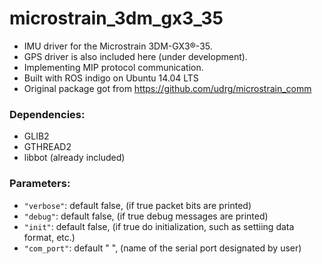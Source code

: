 # microstrain_3dm_gx3_35

* IMU driver for the Microstrain 3DM-GX3®-35.
* GPS driver is also included here (under development).
* Implementing MIP protocol communication.
* Built with ROS indigo on Ubuntu 14.04 LTS
* Original package got from https://github.com/udrg/microstrain_comm

### Dependencies:
* GLIB2
* GTHREAD2
* libbot (already included)

### Parameters:
* `"verbose"`: default false, (if true packet bits are printed)
* `"debug"`: default false, (if true debug messages are printed)
* `"init"`: default false, (if true do initialization, such as settiing data format, etc.)
* `"com_port"`: default " ", (name of the serial port designated by user)
